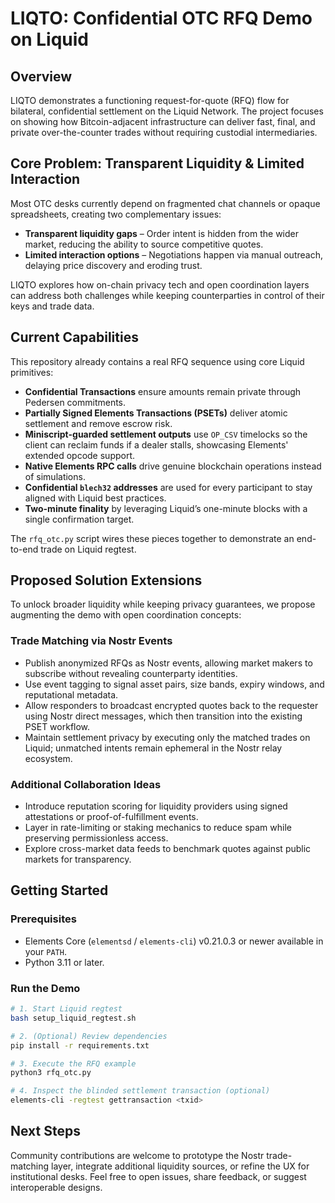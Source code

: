 # LIQTO: Confidential OTC RFQ Demo on Liquid

## Overview
LIQTO demonstrates a functioning request-for-quote (RFQ) flow for bilateral, confidential settlement on the Liquid Network. The project focuses on showing how Bitcoin-adjacent infrastructure can deliver fast, final, and private over-the-counter trades without requiring custodial intermediaries.

## Core Problem: Transparent Liquidity & Limited Interaction
Most OTC desks currently depend on fragmented chat channels or opaque spreadsheets, creating two complementary issues:
- **Transparent liquidity gaps** – Order intent is hidden from the wider market, reducing the ability to source competitive quotes.
- **Limited interaction options** – Negotiations happen via manual outreach, delaying price discovery and eroding trust.

LIQTO explores how on-chain privacy tech and open coordination layers can address both challenges while keeping counterparties in control of their keys and trade data.

## Current Capabilities
This repository already contains a real RFQ sequence using core Liquid primitives:
- **Confidential Transactions** ensure amounts remain private through Pedersen commitments.
- **Partially Signed Elements Transactions (PSETs)** deliver atomic settlement and remove escrow risk.
- **Miniscript-guarded settlement outputs** use `OP_CSV` timelocks so the client can reclaim funds if a dealer stalls, showcasing Elements' extended opcode support.
- **Native Elements RPC calls** drive genuine blockchain operations instead of simulations.
- **Confidential `blech32` addresses** are used for every participant to stay aligned with Liquid best practices.
- **Two-minute finality** by leveraging Liquid’s one-minute blocks with a single confirmation target.

The `rfq_otc.py` script wires these pieces together to demonstrate an end-to-end trade on Liquid regtest.

## Proposed Solution Extensions
To unlock broader liquidity while keeping privacy guarantees, we propose augmenting the demo with open coordination concepts:

### Trade Matching via Nostr Events
- Publish anonymized RFQs as Nostr events, allowing market makers to subscribe without revealing counterparty identities.
- Use event tagging to signal asset pairs, size bands, expiry windows, and reputational metadata.
- Allow responders to broadcast encrypted quotes back to the requester using Nostr direct messages, which then transition into the existing PSET workflow.
- Maintain settlement privacy by executing only the matched trades on Liquid; unmatched intents remain ephemeral in the Nostr relay ecosystem.

### Additional Collaboration Ideas
- Introduce reputation scoring for liquidity providers using signed attestations or proof-of-fulfillment events.
- Layer in rate-limiting or staking mechanics to reduce spam while preserving permissionless access.
- Explore cross-market data feeds to benchmark quotes against public markets for transparency.

## Getting Started
### Prerequisites
- Elements Core (`elementsd` / `elements-cli`) v0.21.0.3 or newer available in your `PATH`.
- Python 3.11 or later.

### Run the Demo
```bash
# 1. Start Liquid regtest
bash setup_liquid_regtest.sh

# 2. (Optional) Review dependencies
pip install -r requirements.txt

# 3. Execute the RFQ example
python3 rfq_otc.py

# 4. Inspect the blinded settlement transaction (optional)
elements-cli -regtest gettransaction <txid>
```

## Next Steps
Community contributions are welcome to prototype the Nostr trade-matching layer, integrate additional liquidity sources, or refine the UX for institutional desks. Feel free to open issues, share feedback, or suggest interoperable designs.
